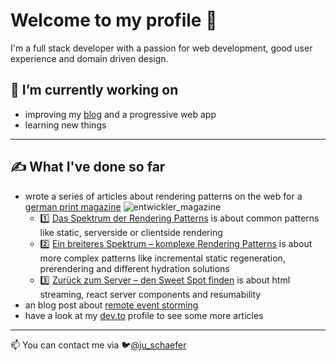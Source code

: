 # Welcome to my profile :wave:

I'm a full stack developer with a passion for web development, good user experience and domain driven design.

## 🧐 I’m currently working on
  - improving my [blog](https://jschaefer.dev/) and a progressive web app
  - learning new things

---

## ✍️ What I've done so far
- wrote a series of articles about rendering patterns on the web for a [german print magazine](https://entwickler.de/experten/julian-schaefer) ![entwickler_magazine](https://github.com/Theiaz/theiaz/assets/9378662/6737ed7d-eb0f-4b43-b881-c79341c8eaa5)
    - 1️⃣ [Das Spektrum der Rendering Patterns](https://entwickler.de/webentwicklung/rendering-patterns-webentwicklung) is about common patterns like static, serverside or clientside rendering 
    - 2️⃣ [Ein breiteres Spektrum – komplexe Rendering Patterns](https://entwickler.de/webentwicklung/hydration-island-rendering-patterns) is about more complex patterns like incremental static regeneration, prerendering and different hydration solutions
    - 3️⃣ [Zurück zum Server – den Sweet Spot finden](https://entwickler.de/javascript/server-rendering-patterns) is about html streaming, react server components and resumability
- an blog post about [remote event storming](https://synyx.de/blog/remote-event-storming-takeaways/)
- have a look at my [dev.to](https://dev.to/theiaz) profile to see some more articles 

---

📫 You can contact me via 🐦[@ju_schaefer](https://twitter.com/ju_schaefer) 

